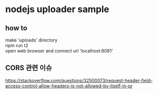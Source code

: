 # nodejs uploader sample

## how to 

make 'uploads' directory  
npm run t2  
open web browser and connect url 'localhost:8081'  


## CORS  관련 이슈 

https://stackoverflow.com/questions/32500073/request-header-field-access-control-allow-headers-is-not-allowed-by-itself-in-pr
